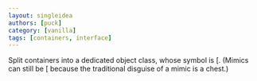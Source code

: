 ```yaml
---
layout: singleidea
authors: [puck]
category: [vanilla]
tags: [containers, interface]
---
```

Split containers into a dedicated object class, whose symbol is [. (Mimics can still be [ because the traditional disguise of a mimic is a chest.)
